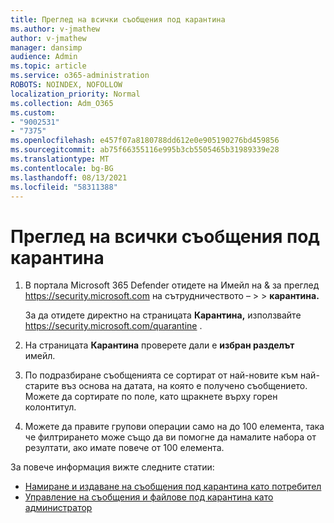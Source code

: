 ```yaml
---
title: Преглед на всички съобщения под карантина
ms.author: v-jmathew
author: v-jmathew
manager: dansimp
audience: Admin
ms.topic: article
ms.service: o365-administration
ROBOTS: NOINDEX, NOFOLLOW
localization_priority: Normal
ms.collection: Adm_O365
ms.custom:
- "9002531"
- "7375"
ms.openlocfilehash: e457f07a8180788dd612e0e905190276bd459856
ms.sourcegitcommit: ab75f66355116e995b3cb5505465b31989339e28
ms.translationtype: MT
ms.contentlocale: bg-BG
ms.lasthandoff: 08/13/2021
ms.locfileid: "58311388"
---
```

# <a name="view-all-quarantined-messages"></a>Преглед на всички съобщения под карантина

1. В портала Microsoft 365 Defender отидете на Имейл на & за преглед <https://security.microsoft.com> на сътрудничеството –  \>  \> **карантина.**

   За да отидете директно на страницата **Карантина,** използвайте <https://security.microsoft.com/quarantine> .

2. На страницата **Карантина** проверете дали е **избран разделът** имейл.
3. По подразбиране съобщенията се сортират от най-новите към най-старите въз основа на датата, на която е получено съобщението. Можете да сортирате по поле, като щракнете върху горен колонтитул.
4. Можете да правите групови операции само на до 100 елемента, така че филтрирането може също да ви помогне да намалите набора от резултати, ако имате повече от 100 елемента.

За повече информация вижте следните статии:

- [Намиране и издаване на съобщения под карантина като потребител](https://docs.microsoft.com/microsoft-365/security/office-365-security/find-and-release-quarantined-messages-as-a-user)
- [Управление на съобщения и файлове под карантина като администратор](https://docs.microsoft.com/microsoft-365/security/office-365-security/manage-quarantined-messages-and-files)
